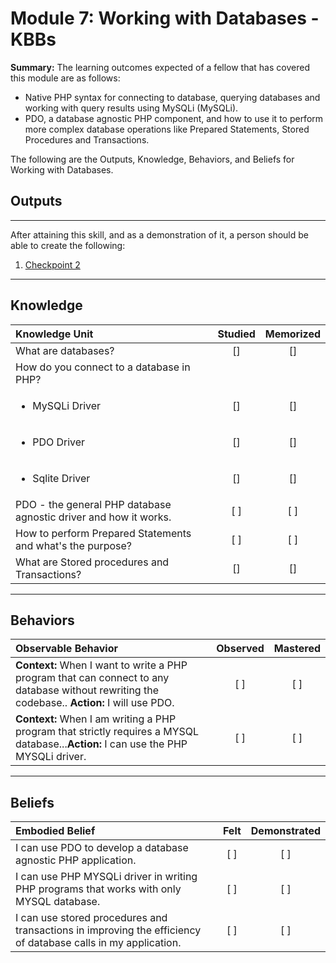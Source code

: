 # Module 7:  Working with Databases - KBBs

**Summary:**
The learning outcomes expected of a fellow that has covered this module are as follows:
- Native PHP syntax for connecting to database, querying databases and working with query results using MySQLi (MySQLi).
- PDO, a database agnostic PHP component, and how to use it to perform more complex database operations like Prepared Statements, Stored Procedures and Transactions.

The following are the Outputs, Knowledge, Behaviors, and Beliefs for Working with Databases.

## **Outputs**
----------
After attaining this skill, and as a demonstration of it, a person should be able to create the following:

1. [Checkpoint 2](https://docs.google.com/a/andela.com/document/d/1UurObk2P9Nn7YKLWka12_PMDRHT7CbDCIgEMYzaEXVU)

----------
## **Knowledge**


| Knowledge Unit   |      Studied      | Memorized |
|:-------------|:------------------:|:--------:|
| What are databases? | [] | [] |
| How do you connect to a database in PHP? |
| <ul><li> MySQLi Driver</li></ul> | [] | [] |
| <ul><li> PDO Driver</li></ul> | [] | [] |
| <ul><li> Sqlite Driver</li></ul> | [] | [] |
| PDO - the general PHP database agnostic driver and how it works. | [ ] | [ ] |
| How to perform Prepared Statements and what's the purpose? | [ ] | [ ] |
| What are Stored procedures and Transactions? | [] | [] |



----------


## **Behaviors**

| Observable Behavior   |      Observed      | Mastered |
|:-------------|:------------------:|:--------:|
| **Context:** When I want to write a PHP program that can connect to any database without rewriting the codebase.. **Action:**  I will use PDO.| [ ] | [ ]  |
| **Context:**  When I am writing a PHP program that strictly requires a MYSQL database...**Action:** I can use the PHP MYSQLi driver. |   [ ]   |   [ ] |


----------


## **Beliefs**


| Embodied Belief   |      Felt      | Demonstrated |
|:-------------|:------------------:|:--------:|
| I can use PDO to develop a database agnostic PHP application. | [ ] | [ ]  |
| I can use PHP MYSQLi driver in writing PHP programs that works with only MYSQL database.  |   [ ]   |   [ ] |
| I can use stored procedures and transactions in improving the efficiency of database calls in my application. |   [ ]   |   [ ] |



